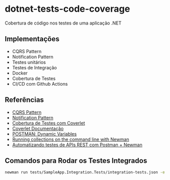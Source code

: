 # dotnet-tests-code-coverage
Cobertura de código nos testes de uma aplicação .NET

## Implementações

- CQRS Pattern
- Notification Pattern
- Testes unitários
- Testes de Integração
- Docker
- Cobertura de Testes
- CI/CD com Github Actions

## Referências

- [CQRS Pattern](https://github.com/tfsantosbr/dotnet-cqrs-pattern)
- [Notification Pattern](https://github.com/tfsantosbr/dotnet-notification-pattern)
- [Cobertura de Testes com Coverlet](https://renatogroffe.medium.com/net-5-cobertura-de-testes-com-coverlet-7cbec2f052d9)
- [Coverlet Documentação](https://github.com/coverlet-coverage/coverlet)
- [POSTMAN: Dynamic Variables](https://learning.postman.com/docs/writing-scripts/script-references/variables-list/)
- [Running collections on the command line with Newman](https://learning.postman.com/docs/running-collections/using-newman-cli/command-line-integration-with-newman/)
- [Automatizando testes de APIs REST com Postman + Newman](https://renatogroffe.medium.com/automatizando-testes-de-apis-rest-com-postman-newman-a90f0d90df09)


## Comandos para Rodar os Testes Integrados

```bash
newman run tests/SampleApp.Integration.Tests/integration-tests.json -e tests/SampleApp.Integration.Tests/environments/docker.environment.json --insecure
```
